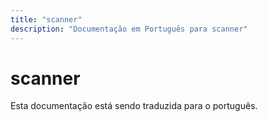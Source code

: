 ```yaml
---
title: "scanner"
description: "Documentação em Português para scanner"
---
```


# scanner

Esta documentação está sendo traduzida para o português.
